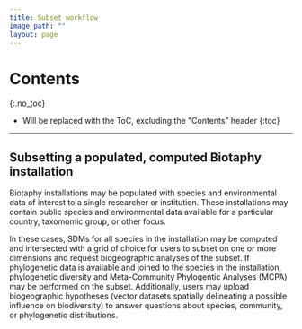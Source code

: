 ```yaml
---
title: Subset workflow
image_path: ""
layout: page
---
```

# Contents
{:.no_toc}

* Will be replaced with the ToC, excluding the "Contents" header
{:toc}

___

## Subsetting a populated, computed Biotaphy installation

Biotaphy installations may be populated with species and environmental data
of interest to a single researcher or institution.  These installations may
contain public species and environmental data available for a particular 
country, taxomomic group, or 
other focus.  

In these cases, SDMs for all species in the installation may be 
computed and intersected with a grid of choice for users to subset on one 
or more dimensions and request biogeographic analyses of the subset.  If 
phylogenetic data is available and joined to the species in the installation,
phylogenetic diversity and Meta-Community Phylogentic Analyses (MCPA) may be
performed on the subset.  Additionally, users may upload biogeographic 
hypotheses (vector datasets spatially delineating a possible influence on 
biodiversity) to answer questions about species, community, or 
phylogenetic distributions.



